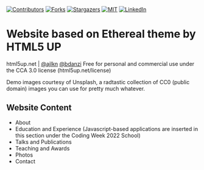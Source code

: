 <!-- PROJECT SHIELDS -->
[![Contributors][contributors-shield]][contributors-url]
[![Forks][forks-shield]][forks-url]
[![Stargazers][stars-shield]][stars-url]
[![MIT][license-shield]][license-url]
[![LinkedIn][linkedin-shield]][linkedin-url]

# Website based on Ethereal theme by HTML5 UP

html5up.net | [@ajlkn](https://github.com/ajlkn) [@bdanzi](https://github.com/bdanzi)
Free for personal and commercial use under the CCA 3.0 license (html5up.net/license)

Demo images courtesy of Unsplash, a radtastic collection of CC0 (public domain) images
you can use for pretty much whatever.


## Website Content

- About 
- Education and Experience (Javascript-based applications are inserted in this section under the Coding Week 2022 School)
- Talks and Publications 
- Teaching and Awards
- Photos 
- Contact 

<!-- MARKDOWN LINKS & IMAGES -->
<!-- https://www.markdownguide.org/basic-syntax/#reference-style-links -->
[contributors-shield]: https://img.shields.io/github/contributors/bdanzi/bdanzi.github.io.svg?style=for-the-badge
[contributors-url]: https://github.com/bdanzi/bdanzi.github.io/contributors

[forks-shield]: https://img.shields.io/github/forks/bdanzi/bdanzi.github.io.svg?style=for-the-badge
[forks-url]: https://github.com/bdanzi/bdanzi.github.io/network/members

[stars-shield]: https://img.shields.io/github/stars/bdanzi/bdanzi.github.io.svg?style=for-the-badge
[stars-url]: https://github.com/bdanzi/bdanzi.github.io/stargazers

[issues-shield]: https://img.shields.io/github/issues/bdanzi/bdanzi.github.io.svg?style=for-the-badge
[issues-url]: https://github.com/bdanzi/bdanzi.github.io/issues

[license-shield]: https://img.shields.io/github/license/bdanzi/bdanzi.github.io.svg?style=for-the-badge
[license-url]: https://github.com/bdanzi/bdanzi.github.io/blob/main/LICENSE.txt

[linkedin-shield]: https://img.shields.io/badge/-LinkedIn-black.svg?style=for-the-badge&logo=linkedin&colorB=555
[linkedin-url]: https://linkedin.com/in/brunella-d-anzi


